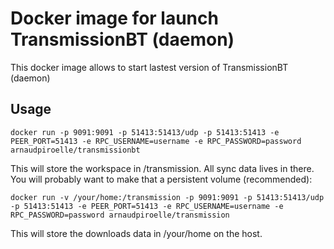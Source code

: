 # Docker image for launch TransmissionBT (daemon)

This docker image allows to start lastest version of TransmissionBT (daemon)

## Usage

```
docker run -p 9091:9091 -p 51413:51413/udp -p 51413:51413 -e PEER_PORT=51413 -e RPC_USERNAME=username -e RPC_PASSWORD=password arnaudpiroelle/transmissionbt
```

This will store the workspace in /transmission. All sync data lives in there.
You will probably want to make that a persistent volume (recommended):

```
docker run -v /your/home:/transmission -p 9091:9091 -p 51413:51413/udp -p 51413:51413 -e PEER_PORT=51413 -e RPC_USERNAME=username -e RPC_PASSWORD=password arnaudpiroelle/transmission
```

This will store the downloads data in /your/home on the host.
